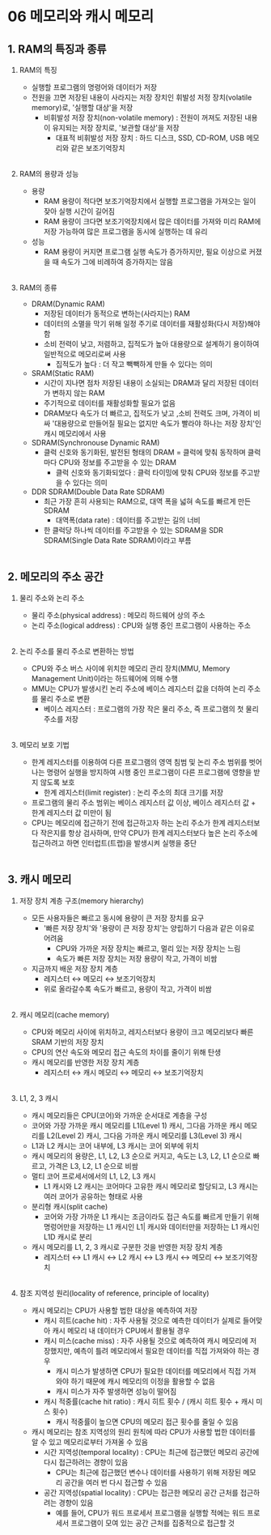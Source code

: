 # 06 메모리와 캐시 메모리

## 1. RAM의 특징과 종류
1. RAM의 특징
    - 실행할 프로그램의 명령어와 데이터가 저장
    - 전원을 끄면 저장된 내용이 사라지는 저장 장치인 휘발성 저정 장치(volatile memory)로, '실행할 대상'을 저장
        - 비휘발성 저장 장치(non-volatile memory) : 전원이 꺼져도 저장된 내용이 유지되는 저장 장치로, '보관할 대상'을 저장
            - 대표적 비휘발성 저장 장치 : 하드 디스크, SSD, CD-ROM, USB 메모리와 같은 보조기억장치<br><br>

2. RAM의 용량과 성능
    - 용량
        - RAM 용량이 적다면 보조기억장치에서 실행할 프로그램을 가져오는 일이 잦아 실행 시간이 길어짐
        - RAM 용량이 크다면 보조기억장치에서 많은 데이터를 가져와 미리 RAM에 저장 가능하여 많은 프로그램을 동시에 실행하는 데 유리
    - 성능
        - RAM 용량이 커지면 프로그램 실행 속도가 증가하지만, 필요 이상으로 커졌을 때 속도가 그에 비례하여 증가하지는 않음<br><br>

3. RAM의 종류
    - DRAM(Dynamic RAM)
        - 저장된 데이터가 동적으로 변하는(사라지는) RAM
        - 데이터의 소멸을 막기 위해 일정 주기로 데이터를 재활성화(다시 저장)해야 함
        - 소비 전력이 낮고, 저렴하고, 집적도가 높아 대용량으로 설계하기 용이하여 일반적으로 메모리로써 사용
            - 집적도가 높다 : 더 작고 빽빽하게 만들 수 있다는 의미
    - SRAM(Static RAM)
        - 시간이 지나면 점차 저장된 내용이 소실되는 DRAM과 달리 저장된 데이터가 변하지 않는 RAM
        - 주기적으로 데이터를 재활성화할 필요가 없음
        - DRAM보다 속도가 더 빠르고, 집적도가 낮고 ,소비 전력도 크며, 가격이 비싸 '대용량으로 만들어질 필요는 없지만 속도가 빨라야 하나는 저장 장치'인 캐시 메모리에서 사용
    - SDRAM(Synchronouse Dynamic RAM)
        - 클럭 신호와 동기화된, 발전된 형태의 DRAM = 클럭에 맞춰 동작하며 클럭마다 CPU와 정보를 주고받을 수 있는 DRAM
            - 클럭 신호와 동기화되었다 : 클럭 타이밍에 맞춰 CPU와 정보를 주고받을 수 있다는 의미
    - DDR SDRAM(Double Data Rate SDRAM)
        - 최근 가장 흔히 사용되는 RAM으로, 대역 폭을 넓혀 속도를 빠르게 만든 SDRAM
            - 대역폭(data rate) : 데이터를 주고받는 길의 너비
        - 한 클럭당 하나씩 데이터를 주고받을 수 있는 SDRAM을 SDR SDRAM(Single Data Rate SDRAM)이라고 부름<br><br>

## 2. 메모리의 주소 공간
1. 물리 주소와 논리 주소
    - 물리 주소(physical address) : 메모리 하드웨어 상의 주소
    - 논리 주소(logical address) : CPU와 실행 중인 프로그램이 사용하는 주소<br><br>

2. 논리 주소를 물리 주소로 변환하는 방법
    - CPU와 주소 버스 사이에 위치한 메모리 관리 장치(MMU, Memory Management Unit)이라는 하드웨어에 의해 수행
    - MMU는 CPU가 발생시킨 논리 주소에 베이스 레지스터 값을 더하여 논리 주소를 물리 주소로 변환
        - 베이스 레지스터 : 프로그램의 가장 작은 물리 주소, 즉 프로그램의 첫 물리 주소를 저장<br><br>

3. 메모리 보호 기법
    - 한계 레지스터를 이용하여 다른 프로그램의 영역 침범 및 논리 주소 범위를 벗어나는 명령어 실행을 방지하여 시행 중인 프로그램이 다른 프로그램에 영향을 받지 않도록 보호
        - 한계 레지스터(limit register) : 논리 주소의 최대 크기를 저장
    - 프로그램의 물리 주소 범위는 베이스 레지스터 값 이상, 베이스 레지스터 값 + 한계 레지스터 값 미만이 됨
    - CPU는 메모리에 접근하기 전에 접근하고자 하는 논리 주소가 한계 레지스터보다 작은지를 항상 검사하며, 만약 CPU가 한계 레지스터보다 높은 논리 주소에 접근하려고 하면 인터럽트(트랩)을 발생시켜 실행을 중단<br><br>

## 3. 캐시 메모리
1. 저장 장치 계층 구조(memory hierarchy)
    - 모든 사용자들은 빠르고 동시에 용량이 큰 저장 장치를 요구
        - '빠른 저장 장치'와 '용량이 큰 저장 장치'는 양립하기 다음과 같은 이유로 어려움
            - CPU와 가까운 저장 장치는 빠르고, 멀리 있는 저장 장치는 느림
            - 속도가 빠른 저장 장치는 저장 용량이 작고, 가격이 비쌈
    - 지금까지 배운 저장 장치 계층
        - 레지스터 ↔︎ 메모리 ↔︎ 보조기억장치
        - 위로 올라갈수록 속도가 빠르고, 용량이 작고, 가격이 비쌈<br><br>

2. 캐시 메모리(cache memory)
    - CPU와 메모리 사이에 위치하고, 레지스터보다 용량이 크고 메모리보다 빠른 SRAM 기반의 저장 장치
    - CPU의 연산 속도와 메모리 접근 속도의 차이를 줄이기 위해 탄생
    - 캐시 메모리를 반영한 저장 장치 계층
        - 레지스터 ↔︎ 캐시 메모리 ↔︎ 메모리 ↔︎ 보조기억장치<br><br>

3. L1, 2, 3 캐시
    - 캐시 메모리들은 CPU(코어)와 가까운 순서대로 계층을 구성
    - 코어와 가장 가까운 캐시 메모리를 L1(Level 1) 캐시, 그다음 가까운 캐시 메모리를 L2(Level 2) 캐시, 그다음 가까운 캐시 메모리를 L3(Level 3) 캐시
    - L1과 L2 캐시는 코어 내부에, L3 캐시는 코어 외부에 위치
    - 캐시 메모리의 용량은, L1, L2, L3 순으로 커지고, 속도는 L3, L2, L1 순으로 빠르고, 가격은 L3, L2, L1 순으로 비쌈
    - 멀티 코어 프로세서에서의 L1, L2, L3 캐시
        - L1 캐시와 L2 캐시는 코어마다 고유한 캐시 메모리로 할당되고, L3 캐시는 여러 코어가 공유하는 형태로 사용
    - 분리형 캐시(split cache)
        - 코어와 가장 가까운 L1 캐시는 조금이라도 접근 속도를 빠르게 만들기 위해 명렁어만을 저장하는 L1 캐시인 L1| 캐시와 데이터만을 저장하는 L1 캐시인 L1D 캐시로 분리
    - 캐시 메모리를 L1, 2, 3 캐시로 구분한 것을 반영한 저장 장치 계층
        - 레지스터 ↔︎ L1 캐시 ↔︎ L2 캐시 ↔︎ L3 캐시 ↔︎ 메모리 ↔︎ 보조기억장치<br><br>

4. 참조 지역성 원리(locality of reference, principle of locality)
    - 캐시 메모리는 CPU가 사용할 법한 대상을 예측하여 저장
        - 캐시 히트(cache hit) : 자주 사용될 것으로 예측한 데이터가 실제로 들어맞아 캐시 메모리 내 데이터가 CPU에서 활용될 경우
        - 캐시 미스(cache miss) : 자주 사용될 것으로 예측하여 캐시 메모리에 저장했지만, 예측이 틀려 메모리에서 필요한 데이터를 직접 가져와야 하는 경우
            - 캐시 미스가 발생하면 CPU가 필요한 데이터를 메모리에서 직접 가져와야 하기 때문에 캐시 메모리의 이정을 활용할 수 없음
            - 캐시 미스가 자주 발생하면 성능이 떨어짐
        - 캐시 적중률(cache hit ratio) : 캐시 히트 횟수 / (캐시 히트 횟수 + 캐시 미스 횟수)
            - 캐시 적중률이 높으면 CPU의 메모리 접근 횟수를 줄일 수 있음
    - 캐시 메모리는 참조 지역성의 원리 원칙에 따라 CPU가 사용할 법한 데이터를 알 수 있고 메모리로부터 가져올 수 있음
        - 시간 지역성(temporal locality) : CPU는 최근에 접근했던 메모리 공간에 다시 접근하려는 경향이 있음
            - CPU는 최근에 접근했던 변수나 데이터를 사용하기 위해 저장된 메모리 공간을 여러 번 다시 접근할 수 있음
        - 공간 지역성(spatial locality) : CPU는 접근한 메모리 공간 근처를 접근하려는 경향이 있음
            - 예를 들어, CPU가 워드 프로세서 프로그램을 실행할 적에는 워드 프로세서 프로그램이 모여 있는 공간 근처를 집중적으로 접근할 것